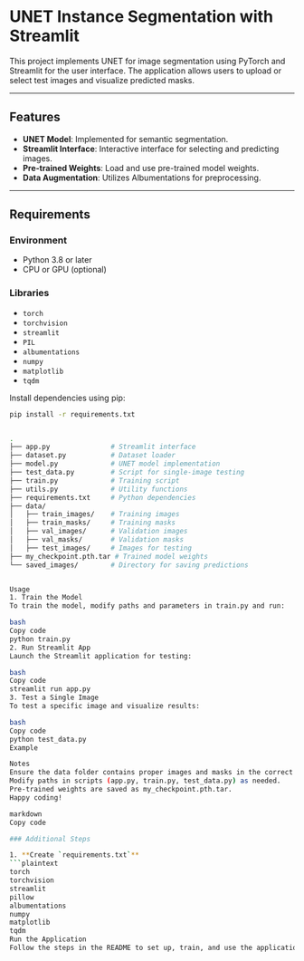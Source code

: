 # UNET Instance Segmentation with Streamlit

This project implements UNET for image segmentation using PyTorch and Streamlit for the user interface. The application allows users to upload or select test images and visualize predicted masks.

---

## Features
- **UNET Model**: Implemented for semantic segmentation.
- **Streamlit Interface**: Interactive interface for selecting and predicting images.
- **Pre-trained Weights**: Load and use pre-trained model weights.
- **Data Augmentation**: Utilizes Albumentations for preprocessing.

---

## Requirements

### Environment
- Python 3.8 or later
- CPU or GPU (optional)

### Libraries
- `torch`
- `torchvision`
- `streamlit`
- `PIL`
- `albumentations`
- `numpy`
- `matplotlib`
- `tqdm`

Install dependencies using pip:

```bash
pip install -r requirements.txt


.
├── app.py               # Streamlit interface
├── dataset.py           # Dataset loader
├── model.py             # UNET model implementation
├── test_data.py         # Script for single-image testing
├── train.py             # Training script
├── utils.py             # Utility functions
├── requirements.txt     # Python dependencies
├── data/
│   ├── train_images/    # Training images
│   ├── train_masks/     # Training masks
│   ├── val_images/      # Validation images
│   ├── val_masks/       # Validation masks
│   ├── test_images/     # Images for testing
├── my_checkpoint.pth.tar # Trained model weights
└── saved_images/        # Directory for saving predictions


Usage
1. Train the Model
To train the model, modify paths and parameters in train.py and run:

bash
Copy code
python train.py
2. Run Streamlit App
Launch the Streamlit application for testing:

bash
Copy code
streamlit run app.py
3. Test a Single Image
To test a specific image and visualize results:

bash
Copy code
python test_data.py
Example

Notes
Ensure the data folder contains proper images and masks in the correct structure.
Modify paths in scripts (app.py, train.py, test_data.py) as needed.
Pre-trained weights are saved as my_checkpoint.pth.tar.
Happy coding!

markdown
Copy code

### Additional Steps

1. **Create `requirements.txt`**
```plaintext
torch
torchvision
streamlit
pillow
albumentations
numpy
matplotlib
tqdm
Run the Application
Follow the steps in the README to set up, train, and use the application in VS Code.